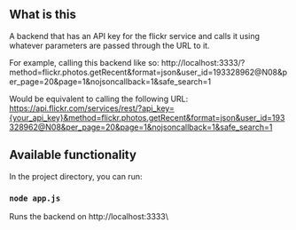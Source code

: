## What is this

A backend that has an API key for the flickr service and calls it using whatever parameters are passed through the URL to it.

For example, calling this backend like so:
http://localhost:3333/?method=flickr.photos.getRecent&format=json&user_id=193328962@N08&per_page=20&page=1&nojsoncallback=1&safe_search=1

Would be equivalent to calling the following URL:
https://api.flickr.com/services/rest/?api_key={your_api_key}&method=flickr.photos.getRecent&format=json&user_id=193328962@N08&per_page=20&page=1&nojsoncallback=1&safe_search=1


## Available functionality

In the project directory, you can run:


### `node app.js`

Runs the backend on http://localhost:3333\
